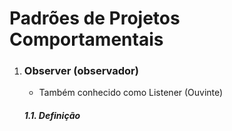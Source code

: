 # Padrões de Projetos Comportamentais

1. ### Observer (observador)

    * Também conhecido como Listener (Ouvinte)
    
    ##### 1.1. Definição

